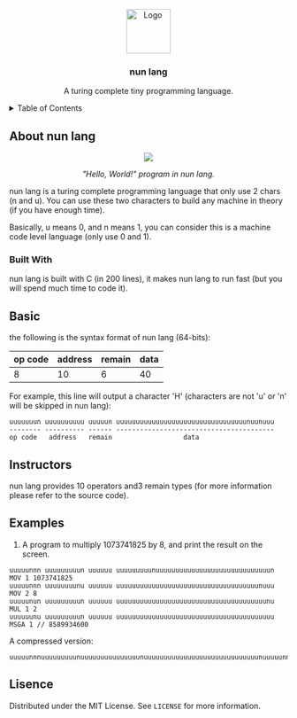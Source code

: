 <div align="center">
  <img src="https://raw.githubusercontent.com/othneildrew/Best-README-Template/master/images/logo.png" alt="Logo" width="80" height="80">
  <h3 align="center">nun lang</h3>

  <p align="center">
  A turing complete tiny programming language.
  </p>
</div>

<details>
  <summary>Table of Contents</summary>
  <ol>
    <li>
      <a href="#about-nun-lang">About nun lang</a>
      <ul>
        <li><a href="#built-with">Built With</a></li>
      </ul>
    </li>
    <li><a href="#basic">Basic</a></li>
    <li><a href="#instructors">Instructors</a></li>
    <li><a href="#examples">Examples</a></li>
    <li><a href="#license">License</a></li>
  </ol>
</details>

## About nun lang

<div align="center">

  ![](https://i.imgur.com/U4iH2iI.png)

  <i>"Hello, World!" program in nun lang.</i>
</div>

nun lang is a turing complete programming language that only use 2 chars (n and u). You can use these two characters to build any machine in theory (if you have enough time).

Basically, u means 0, and n means 1, you can consider this is a machine code level language (only use 0 and 1).

### Built With

nun lang is built with C (in 200 lines), it makes nun lang to run fast (but you will spend much time to code it).

## Basic

the following is the syntax format of nun lang (64-bits):

| op code | address | remain | data |
| --- | --- | --- | --- |
| 8 | 10 | 6 | 40 |

For example, this line will output a character 'H' (characters are not 'u' or 'n' will be skipped in nun lang):

```
uuuuuuun uuuuuuuuuu uuuuun uuuuuuuuuuuuuuuuuuuuuuuuuuuuuuuuunuunuuu
-------- ---------- ------ ----------------------------------------
op code   address   remain                  data
```

## Instructors

nun lang provides 10 operators and3 remain types (for more information please refer to the source code).

## Examples

1. A program to multiply 1073741825 by 8, and print the result on the screen.

```
uuuuunnn uuuuuuuuun uuuuuu uuuuuuuuunuuuuuuuuuuuuuuuuuuuuuuuuuuuuun MOV 1 1073741825
uuuuunnn uuuuuuuunu uuuuuu uuuuuuuuuuuuuuuuuuuuuuuuuuuuuuuuuuuunuuu MOV 2 8
uuuuunun uuuuuuuuun uuuuuu uuuuuuuuuuuuuuuuuuuuuuuuuuuuuuuuuuuuuunu MUL 1 2
uuuuuunu uuuuuuuuun uuuuuu uuuuuuuuuuuuuuuuuuuuuuuuuuuuuuuuuuuuuuuu MSGA 1 // 8589934600
```

A compressed version:

```
uuuuunnnuuuuuuuuunuuuuuuuuuuuuuuunuuuuuuuuuuuuuuuuuuuuuuuuuuuuunuuuuunnnuuuuuuuunuuuuuuuuuuuuuuuuuuuuuuuuuuuuuuuuuuuuuuuuuuunuuuuuuuununuuuuuuuuunuuuuuuuuuuuuuuuuuuuuuuuuuuuuuuuuuuuuuuuuuuuunuuuuuuunuuuuuuuuuunuuuuuuuuuuuuuuuuuuuuuuuuuuuuuuuuuuuuuuuuuuuuuu
```

## Lisence

Distributed under the MIT License. See `LICENSE` for more information.

